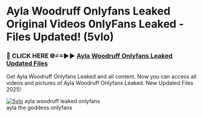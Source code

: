 # Ayla Woodruff Onlyfans Leaked Original Videos 0nlyFans Leaked - Files Updated! (5vlo)

<h3>🔴 CLICK HERE 🌐==►► <a href="https://tinyurl.com/2jnfzry5" rel="nofollow">Ayla Woodruff Onlyfans Leaked Updated Files</a></h3>

Get Ayla Woodruff Onlyfans Leaked and all content. Now you can access all videos and pictures of Ayla Woodruff Onlyfans Leaked. New Updated Files 2025!

[![5vlo](https://i.imgur.com/GyGTBgg.gif)](https://tinyurl.com/2jnfzry5)
ayla woodruff leaked onlyfans<br>
ayla the goddess onlyfans